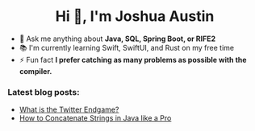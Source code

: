<h1 align="center">Hi 👋, I'm Joshua Austin</h1>

- 💬 Ask me anything about **Java, SQL, Spring Boot, or RIFE2**
- 📚 I'm currently learning Swift, SwiftUI, and Rust on my free time
- ⚡ Fun fact **I prefer catching as many problems as possible with the compiler.**

### Latest blog posts:
<!-- BLOG-POST-LIST:START -->
- [What is the Twitter Endgame?](https://dev.to/joshaustintech/what-is-the-twitter-endgame-4ap5)
- [How to Concatenate Strings in Java like a Pro](https://dev.to/joshaustintech/how-to-concatenate-strings-in-java-like-a-pro-3c33)
<!-- BLOG-POST-LIST:END -->
